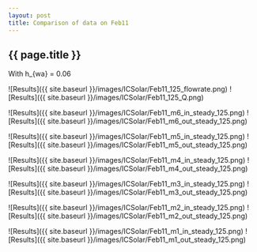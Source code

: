 ```yaml
---
layout: post
title: Comparison of data on Feb11
---
```

{{ page.title }}
-----------------
With h_{wa} = 0.06

![Results]({{ site.baseurl }}/images/ICSolar/Feb11_125_flowrate.png) ![Results]({{ site.baseurl }}/images/ICSolar/Feb11_125_Q.png)

![Results]({{ site.baseurl }}/images/ICSolar/Feb11_m6_in_steady_125.png) ![Results]({{ site.baseurl }}/images/ICSolar/Feb11_m6_out_steady_125.png)

![Results]({{ site.baseurl }}/images/ICSolar/Feb11_m5_in_steady_125.png) ![Results]({{ site.baseurl }}/images/ICSolar/Feb11_m5_out_steady_125.png)

![Results]({{ site.baseurl }}/images/ICSolar/Feb11_m4_in_steady_125.png) ![Results]({{ site.baseurl }}/images/ICSolar/Feb11_m4_out_steady_125.png)

![Results]({{ site.baseurl }}/images/ICSolar/Feb11_m3_in_steady_125.png) ![Results]({{ site.baseurl }}/images/ICSolar/Feb11_m3_out_steady_125.png)

![Results]({{ site.baseurl }}/images/ICSolar/Feb11_m2_in_steady_125.png) ![Results]({{ site.baseurl }}/images/ICSolar/Feb11_m2_out_steady_125.png)

![Results]({{ site.baseurl }}/images/ICSolar/Feb11_m1_in_steady_125.png) ![Results]({{ site.baseurl }}/images/ICSolar/Feb11_m1_out_steady_125.png)

